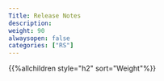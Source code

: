 ```yaml
---
Title: Release Notes
description:
weight: 90
alwaysopen: false
categories: ["RS"]
---
```

{{%allchildren style="h2" sort="Weight"%}}
